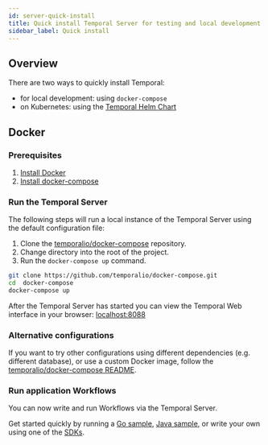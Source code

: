 ```yaml
---
id: server-quick-install
title: Quick install Temporal Server for testing and local development
sidebar_label: Quick install
---
```


## Overview

There are two ways to quickly install Temporal:

- for local development: using `docker-compose`
- on Kubernetes: using the [Temporal Helm Chart](https://github.com/temporalio/helm-charts)

## Docker

### Prerequisites

1. [Install Docker](https://docs.docker.com/engine/install)
2. [Install docker-compose](https://docs.docker.com/compose/install)

### Run the Temporal Server

The following steps will run a local instance of the Temporal Server using the default configuration file:

1. Clone the [temporalio/docker-compose](https://github.com/temporalio/docker-compose) repository.
2. Change directory into the root of the project.
3. Run the `docker-compose up` command.

```bash
git clone https://github.com/temporalio/docker-compose.git
cd  docker-compose
docker-compose up
```

After the Temporal Server has started you can view the Temporal Web interface in your browser: [localhost:8088](http://localhost:8088/)

### Alternative configurations

If you want to try other configurations using different dependencies (e.g. different database), or use a custom Docker image, follow the [temporalio/docker-compose README](https://github.com/temporalio/docker-compose/blob/main/README.md).

### Run application Workflows

You can now write and run Workflows via the Temporal Server.

Get started quickly by running a [Go sample](https://github.com/temporalio/samples-go), [Java sample](https://github.com/temporalio/samples-java), or write your own using one of the [SDKs](/docs/sdks-introduction).
